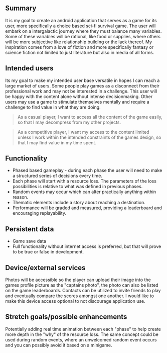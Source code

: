## Summary

It is my goal to create an android application that serves as a game for its user, more specifically a choice based sci-fi survival game. The user will embark on a intergalactic journey where they must balance many variables. Some of these variables will be rational, like food or supplies, where others will be more subjective like relationship building or the lack thereof. My inspiration comes from a love of fiction and more specifically fantasy or science fiction not limited to just literature but also in media of all forms. 

## Intended users

Its my goal to make my intended user base versatile in hopes I can reach a large market of users. Some people play games as a disconnect from their professional work and may not be interested in a challenge. This user will be happy with the content alone without intense decisionmaking. Other users may use a game to stimulate themselves mentally and require a challenge to find value in what they are doing. 

> As a casual player, I want to access all the content of the game easily, so that I may decompress from my other projects.

> As a competitive player, I want my access to the content limited unless I work within the intended constraints of the games design, so that I may find value in my time spent.

## Functionality
+ Phased based gameplay - during each phase the user will need to make a structured series of decisions every time. 
+ Each phase will start with a resource loss. The parameters of the loss possibilities is relative to what was defined in previous phases. 
+ Random events may occur which can alter practically anything within reason. 
+ Thematic elements include a story about reaching a destination. 
+ Performance will be graded and measured, providing a leaderboard and encouraging replayability. 

## Persistent data

+ Game save data
+ Full functionality without internet access is preferred, but that will prove to be true or false in development.
    
## Device/external services

Photos will be accessible so the player can upload their image into the games profile picture as the "captains photo", the photo can also be listed on the game leaderboards. Contacts can be utilized to invite friends to play and eventually compare the scores amongst one another. I would like to make this device access optional to not discourage application use. 

## Stretch goals/possible enhancements 

Potentially adding real time animation between each "phase" to help create more depth in the "why" of the resource loss. The same concept could be used during random events, where an unwelcomed random event occurs and you can possibly avoid it based on a minigame. 
